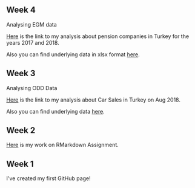 ## Week 4

Analysing EGM data

[Here](egm_analysis.html) is the link to my analysis about pension companies in Turkey for the years 2017 and 2018.

Also you can find underlying data in xlsx format [here](https://github.com/MEF-BDA503/pj18-orkunberkyuzbasioglu/blob/master/egm_example_data.xlsx).




## Week 3 

Analysing ODD Data

[Here](Assignment2.html) is the link to my analysis about Car Sales in Turkey on Aug 2018.

Also you can find underlying data [here](https://github.com/MEF-BDA503/pj18-orkunberkyuzbasioglu/raw/master/odd_retail_sales_2018_08.xlsx).

## Week 2

 [Here](Assignment1.html) is my work on RMarkdown Assignment.

## Week 1

 I've created my first GitHub page!

